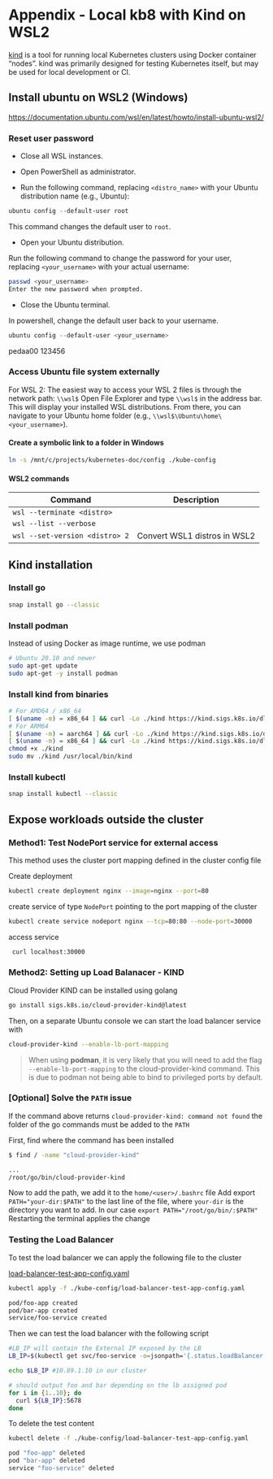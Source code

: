 # Appendix - Local kb8 with Kind on WSL2

[kind](https://kind.sigs.k8s.io/ ) is a tool for running local Kubernetes clusters using Docker container “nodes”.
kind was primarily designed for testing Kubernetes itself, but may be used for local development or CI.


## Install ubuntu on WSL2 (Windows)

https://documentation.ubuntu.com/wsl/en/latest/howto/install-ubuntu-wsl2/

### Reset user password

* Close all WSL instances.

* Open PowerShell as administrator.

* Run the following command, replacing `<distro_name>` with your Ubuntu distribution name (e.g., Ubuntu):

```PowerShell
ubuntu config --default-user root
```
This command changes the default user to `root`.

* Open your Ubuntu distribution.

Run the following command to change the password for your user, replacing `<your_username>` with your actual username:

```bash
passwd <your_username>
Enter the new password when prompted.
```
* Close the Ubuntu terminal.

In powershell, change the default user back to your username.

```PowerShell
ubuntu config --default-user <your_username>
```
pedaa00 123456

### Access Ubuntu file system externally

For WSL 2:
The easiest way to access your WSL 2 files is through the network path: `\\wsl$`
Open File Explorer and type `\\wsl$` in the address bar.
This will display your installed WSL distributions.
From there, you can navigate to your Ubuntu home folder (e.g., `\\wsl$\Ubuntu\home\<your_username>`).

#### Create a symbolic link to a folder in Windows

```bash
ln -s /mnt/c/projects/kubernetes-doc/config ./kube-config
```

#### WSL2 commands

| Command                  | Description                  |
|--------------------------|------------------------------|
| `wsl --terminate <distro>` |                              |
| `wsl --list --verbose` |                              |
| `wsl --set-version <distro> 2` | Convert WSL1 distros in WSL2 |

## Kind installation


### Install go

```bash
snap install go --classic
```

### Install podman

Instead of using Docker as image runtime, we use podman 

```bash
# Ubuntu 20.10 and newer
sudo apt-get update
sudo apt-get -y install podman
```

### Install kind from binaries

```bash
# For AMD64 / x86_64
[ $(uname -m) = x86_64 ] && curl -Lo ./kind https://kind.sigs.k8s.io/dl/v0.27.0/kind-linux-amd64
# For ARM64
[ $(uname -m) = aarch64 ] && curl -Lo ./kind https://kind.sigs.k8s.io/dl/v0.27.0/kind-linux-arm64
[ $(uname -m) = x86_64 ] && curl -Lo ./kind https://kind.sigs.k8s.io/dl/v0.27.0/kind
chmod +x ./kind
sudo mv ./kind /usr/local/bin/kind
```

### Install kubectl

```bash
snap install kubectl --classic
```



## Expose workloads outside the cluster


### Method1: Test NodePort service for external access

This method uses the cluster port mapping defined in the cluster config file

Create deployment
```bash
kubectl create deployment nginx --image=nginx --port=80
```
create service of type `NodePort` pointing to the port mapping of the cluster
```bash
kubectl create service nodeport nginx --tcp=80:80 --node-port=30000
```

access service
```bash
 curl localhost:30000
```

### Method2: Setting up Load Balanacer - KIND 

Cloud Provider KIND can be installed using golang

```bash
go install sigs.k8s.io/cloud-provider-kind@latest
```

Then, on a separate Ubuntu console we can start the load balancer service with

```bash
cloud-provider-kind --enable-lb-port-mapping
```

> When using **podman**, it is very likely that you will need
> to add the flag `--enable-lb-port-mapping` to the cloud-provider-kind command. 
> This is due to podman not being able to bind to privileged ports by default.

### [Optional] Solve the `PATH` issue

If the command above returns `cloud-provider-kind: command not found` the folder of the go commands must be added to the `PATH`

First, find where the command has been installed
```bash
$ find / -name "cloud-provider-kind"

...
/root/go/bin/cloud-provider-kind

```
Now to add the path, we add it to the `home/<user>/.bashrc` file
Add export `PATH="your-dir:$PATH"` to the last line of the file, 
where `your-dir` is the directory you want to add.
In our case
`export PATH="/root/go/bin/:$PATH"`
Restarting the terminal applies the change


### Testing the Load Balancer

To test the load balancer we can apply the following file to the cluster

[load-balancer-test-app-config.yaml](config%2Fload-balancer-test-app-config.yaml)

```bash
kubectl apply -f ./kube-config/load-balancer-test-app-config.yaml

pod/foo-app created
pod/bar-app created
service/foo-service created
```

Then we can test the load balancer with the following script

```bash
#LB_IP will contain the External IP exposed by the LB
LB_IP=$(kubectl get svc/foo-service -o=jsonpath='{.status.loadBalancer.ingress[0].ip}')

echo $LB_IP #10.89.1.10 in our cluster

# should output foo and bar depending on the lb assigned pod 
for i in {1..10}; do  
  curl ${LB_IP}:5678 
done 
```
To delete the test content

```bash
kubectl delete -f ./kube-config/load-balancer-test-app-config.yaml

pod "foo-app" deleted
pod "bar-app" deleted
service "foo-service" deleted
```





